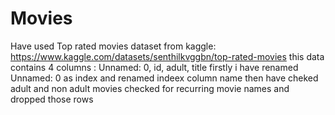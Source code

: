 # Movies

Have used Top rated movies dataset from kaggle: https://www.kaggle.com/datasets/senthilkvggbn/top-rated-movies
this data contains 4 columns : Unnamed: 0,	id,	adult,	title
firstly i have renamed Unnamed: 0	as index and renamed indeex column name
then have cheked adult and non adult movies
checked for recurring movie names and dropped those rows
